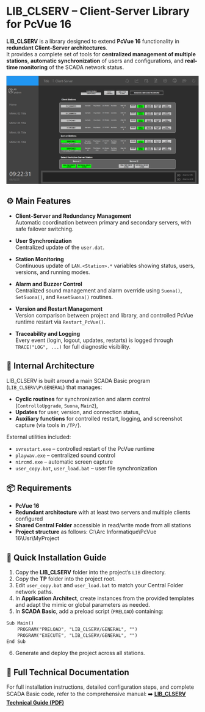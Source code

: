 # LIB_CLSERV – Client-Server Library for PcVue 16

**LIB_CLSERV** is a library designed to extend **PcVue 16** functionality in **redundant Client-Server architectures**.  
It provides a complete set of tools for **centralized management of multiple stations**, **automatic synchronization** of users and configurations, and **real-time monitoring** of the SCADA network status.

![Dashboard Client-Server](./DOCS/Image/Screen_Mimic.png)

## ⚙️ Main Features

- **Client-Server and Redundancy Management**  
  Automatic coordination between primary and secondary servers, with safe failover switching.

- **User Synchronization**  
  Centralized update of the `user.dat`.

- **Station Monitoring**  
  Continuous update of `LAN.<Station>.*` variables showing status, users, versions, and running modes.

- **Alarm and Buzzer Control**  
  Centralized sound management and alarm override using `Suona()`, `SetSuona()`, and `ResetSuona()` routines.

- **Version and Restart Management**  
  Version comparison between project and library, and controlled PcVue runtime restart via `Restart_PcVue()`.

- **Traceability and Logging**  
  Every event (login, logout, updates, restarts) is logged through `TRACE("LOG", ...)` for full diagnostic visibility.

## 🧩 Internal Architecture

LIB_CLSERV is built around a main SCADA Basic program (`LIB_CLSERV\P\GENERAL`) that manages:
- **Cyclic routines** for synchronization and alarm control (`ControlloUpgrade`, `Suona`, `Main2`),
- **Updates** for user, version, and connection status,
- **Auxiliary functions** for controlled restart, logging, and screenshot capture (via tools in `/TP/`).

External utilities included:
- `svrestart.exe` – controlled restart of the PcVue runtime  
- `playwav.exe` – centralized sound control  
- `nircmd.exe` – automatic screen capture  
- `user_copy.bat`, `user_load.bat` – user file synchronization  

## 📦 Requirements

- **PcVue 16**  
- **Redundant architecture** with at least two servers and multiple clients configured  
- **Shared Central Folder** accessible in read/write mode from all stations  
- **Project structure** as follows: C:\Arc Informatique\PcVue 16\Usr\MyProject


## 🚀 Quick Installation Guide

1. Copy the **LIB_CLSERV** folder into the project’s `LIB` directory.  
2. Copy the **TP** folder into the project root.  
3. Edit `user_copy.bat` and `user_load.bat` to match your Central Folder network paths.  
4. In **Application Architect**, create instances from the provided templates and adapt the mimic or global parameters as needed.  
5. In **SCADA Basic**, add a preload script (`PRELOAD`) containing:

```vba
Sub Main()
    PROGRAM("PRELOAD", "LIB_CLSERV/GENERAL", "")
    PROGRAM("EXECUTE", "LIB_CLSERV/GENERAL", "")
End Sub 
```
6. Generate and deploy the project across all stations.

## 📘 Full Technical Documentation
For full installation instructions, detailed configuration steps, and complete SCADA Basic code, refer to the comprehensive manual:
➡️ [**LIB_CLSERV Technical Guide (PDF)**](DOCS)
